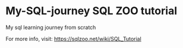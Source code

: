 # My-SQL-journey  SQL ZOO tutorial
My sql learning journey from scratch 


For more info, visit: https://sqlzoo.net/wiki/SQL_Tutorial
